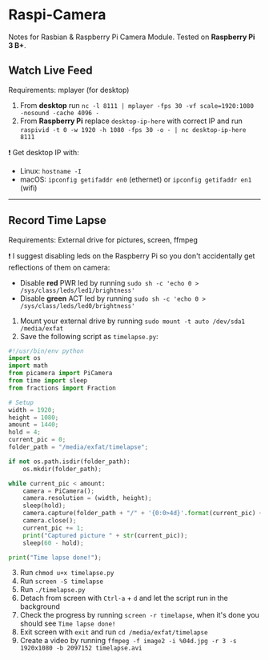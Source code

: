 # Raspi-Camera
Notes for Rasbian &amp; Raspberry Pi Camera Module. Tested on **Raspberry Pi 3 B+**.

## Watch Live Feed
Requirements: mplayer (for desktop)
1. From **desktop** run `nc -l 8111 | mplayer -fps 30 -vf scale=1920:1080 -nosound -cache 4096 -`
2. From **Raspberry Pi** replace `desktop-ip-here` with correct IP and run `raspivid -t 0 -w 1920 -h 1080 -fps 30 -o - | nc desktop-ip-here 8111`

❗ Get desktop IP with:
* Linux: `hostname -I`
* macOS: `ipconfig getifaddr en0` (ethernet) or `ipconfig getifaddr en1` (wifi)

___

## Record Time Lapse
Requirements: External drive for pictures, screen, ffmpeg

❗ I suggest disabling leds on the Raspberry Pi so you don't accidentally get reflections of them on camera:
* Disable **red** PWR led by running `sudo sh -c 'echo 0 > /sys/class/leds/led1/brightness'`
* Disable **green** ACT led by running `sudo sh -c 'echo 0 > /sys/class/leds/led0/brightness'`


1. Mount your external drive by running `sudo mount -t auto /dev/sda1 /media/exfat`
2. Save the following script as `timelapse.py`:
```python
#!/usr/bin/env python
import os
import math
from picamera import PiCamera
from time import sleep
from fractions import Fraction

# Setup
width = 1920;
height = 1080;
amount = 1440;
hold = 4;
current_pic = 0;
folder_path = "/media/exfat/timelapse";

if not os.path.isdir(folder_path):
    os.mkdir(folder_path);

while current_pic < amount:
    camera = PiCamera();
    camera.resolution = (width, height);
    sleep(hold);
    camera.capture(folder_path + "/" + '{0:0>4d}'.format(current_pic) + ".jpg");
    camera.close();
    current_pic += 1;
    print("Captured picture " + str(current_pic));
    sleep(60 - hold);

print("Time lapse done!");
```
3. Run `chmod u+x timelapse.py`
4. Run `screen -S timelapse`
5. Run `./timelapse.py`
6. Detach from screen with `Ctrl-a` + `d` and let the script run in the background
7. Check the progress by running `screen -r timelapse`, when it's done you should see `Time lapse done!`
8. Exit screen with `exit` and run `cd /media/exfat/timelapse`
9. Create a video by running `ffmpeg -f image2 -i %04d.jpg -r 3 -s 1920x1080 -b 2097152 timelapse.avi`
